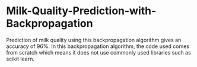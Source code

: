 # Milk-Quality-Prediction-with-Backpropagation
Prediction of milk quality using this backpropagation algorithm gives an accuracy of 96%. In this backpropagation algorithm, the code used comes from scratch which means it does not use commonly used libraries such as scikit learn.
